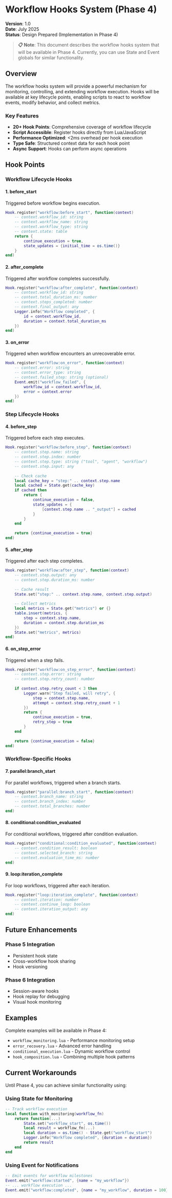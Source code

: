 # Workflow Hooks System (Phase 4)

**Version**: 1.0  
**Date**: July 2025  
**Status**: Design Prepared (Implementation in Phase 4)  

> **📋 Note**: This document describes the workflow hooks system that will be available in Phase 4. Currently, you can use State and Event globals for similar functionality.

## Overview

The workflow hooks system will provide a powerful mechanism for monitoring, controlling, and extending workflow execution. Hooks will be available at key lifecycle points, enabling scripts to react to workflow events, modify behavior, and collect metrics.

### Key Features

- **20+ Hook Points**: Comprehensive coverage of workflow lifecycle
- **Script Accessible**: Register hooks directly from Lua/JavaScript
- **Performance Optimized**: <2ms overhead per hook execution
- **Type Safe**: Structured context data for each hook point
- **Async Support**: Hooks can perform async operations

## Hook Points

### Workflow Lifecycle Hooks

#### 1. **before_start**
Triggered before workflow begins execution.

```lua
Hook.register("workflow:before_start", function(context)
    -- context.workflow_id: string
    -- context.workflow_name: string
    -- context.workflow_type: string
    -- context.state: table
    return {
        continue_execution = true,
        state_updates = {initial_time = os.time()}
    }
end)
```

#### 2. **after_complete**
Triggered after workflow completes successfully.

```lua
Hook.register("workflow:after_complete", function(context)
    -- context.workflow_id: string
    -- context.total_duration_ms: number
    -- context.steps_completed: number
    -- context.final_output: any
    Logger.info("Workflow completed", {
        id = context.workflow_id,
        duration = context.total_duration_ms
    })
end)
```

#### 3. **on_error**
Triggered when workflow encounters an unrecoverable error.

```lua
Hook.register("workflow:on_error", function(context)
    -- context.error: string
    -- context.error_type: string
    -- context.failed_step: string (optional)
    Event.emit("workflow_failed", {
        workflow_id = context.workflow_id,
        error = context.error
    })
end)
```

### Step Lifecycle Hooks

#### 4. **before_step**
Triggered before each step executes.

```lua
Hook.register("workflow:before_step", function(context)
    -- context.step.name: string
    -- context.step.index: number
    -- context.step.type: string ("tool", "agent", "workflow")
    -- context.step.input: any
    
    -- Check cache
    local cache_key = "step:" .. context.step.name
    local cached = State.get(cache_key)
    if cached then
        return {
            continue_execution = false,
            state_updates = {
                [context.step.name .. "_output"] = cached
            }
        }
    end
    
    return {continue_execution = true}
end)
```

#### 5. **after_step**
Triggered after each step completes.

```lua
Hook.register("workflow:after_step", function(context)
    -- context.step.output: any
    -- context.step.duration_ms: number
    
    -- Cache result
    State.set("step:" .. context.step.name, context.step.output)
    
    -- Collect metrics
    local metrics = State.get("metrics") or {}
    table.insert(metrics, {
        step = context.step.name,
        duration = context.step.duration_ms
    })
    State.set("metrics", metrics)
end)
```

#### 6. **on_step_error**
Triggered when a step fails.

```lua
Hook.register("workflow:on_step_error", function(context)
    -- context.step.error: string
    -- context.step.retry_count: number
    
    if context.step.retry_count < 3 then
        Logger.warn("Step failed, will retry", {
            step = context.step.name,
            attempt = context.step.retry_count + 1
        })
        return {
            continue_execution = true,
            retry_step = true
        }
    end
    
    return {continue_execution = false}
end)
```

### Workflow-Specific Hooks

#### 7. **parallel:branch_start**
For parallel workflows, triggered when a branch starts.

```lua
Hook.register("parallel:branch_start", function(context)
    -- context.branch_name: string
    -- context.branch_index: number
    -- context.total_branches: number
end)
```

#### 8. **conditional:condition_evaluated**
For conditional workflows, triggered after condition evaluation.

```lua
Hook.register("conditional:condition_evaluated", function(context)
    -- context.condition_result: boolean
    -- context.selected_branch: string
    -- context.evaluation_time_ms: number
end)
```

#### 9. **loop:iteration_complete**
For loop workflows, triggered after each iteration.

```lua
Hook.register("loop:iteration_complete", function(context)
    -- context.iteration: number
    -- context.continue_loop: boolean
    -- context.iteration_output: any
end)
```

## Future Enhancements

### Phase 5 Integration
- Persistent hook state
- Cross-workflow hook sharing
- Hook versioning

### Phase 6 Integration
- Session-aware hooks
- Hook replay for debugging
- Visual hook monitoring

## Examples

Complete examples will be available in Phase 4:
- `workflow_monitoring.lua` - Performance monitoring setup
- `error_recovery.lua` - Advanced error handling
- `conditional_execution.lua` - Dynamic workflow control
- `hook_composition.lua` - Combining multiple hook patterns

## Current Workarounds

Until Phase 4, you can achieve similar functionality using:

### Using State for Monitoring
```lua
-- Track workflow execution
local function with_monitoring(workflow_fn)
    return function(...)
        State.set("workflow_start", os.time())
        local result = workflow_fn(...)
        local duration = os.time() - State.get("workflow_start")
        Logger.info("Workflow completed", {duration = duration})
        return result
    end
end
```

### Using Event for Notifications
```lua
-- Emit events for workflow milestones
Event.emit("workflow:started", {name = "my_workflow"})
-- ... workflow execution ...
Event.emit("workflow:completed", {name = "my_workflow", duration = 100})
```